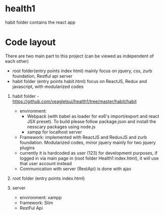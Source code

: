# health1
habit folder contains the react app


# Code layout
There are two main part to this project (can be viewed as independent of each other)

  - root folder(entry points index html) mainly focus on jquery, css, zurb foundation, Restful api server
  - habit folder (entry points habit.html) focus on ReactJS, Redux and javascript, with modularized codes

1. habit folder -	https://github.com/veagletsui/health1/tree/master/habit/habit
   - environment:
       - Webpack (with babel as loader for es6's import/export and react JSX preset). To build please follow package.json and install the nesscary packages using node.js
       - xampp for localhost server
   - Framework: implemented with ReactJS and ReduxJS and zurb foundation. Modularized codes, minor jquery mainly for two jquery plugins
   - currently it is hardcoded as user (123) for development purposes, if logged in via main page in (root folder Health1 index.html), it will use that user account instead
   - Communication with server (RestApi) is done with ajax

2. root folder (entry points index.html)

3. server
   - environment: xampp
   - framework: Slim
   - RestFul Api
